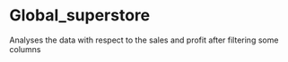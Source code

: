 # Global_superstore
Analyses the data with respect to the sales and profit after filtering some columns
